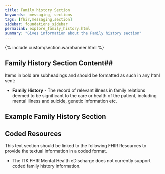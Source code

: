 ```yaml
---
title: Family history Section
keywords:  messaging, sections
tags: [fhir,messaging,section]
sidebar: foundations_sidebar
permalink: explore_family_history.html
summary: "Gives information about the Family history section"
---
```


{% include custom/section.warnbanner.html %}

## Family History Section Content##
Items in bold are subheadings and should be formatted as such in any html sent:

- **Family History** - The record of relevant illness in family relations deemed to be significant to the care or health of the patient, including mental
illness and suicide, genetic information etc.


##  Example Family History Section ##

<script src="https://gist.github.com/IOPS-DEV/3043b183416ff3b3b9965ae11ba09182.js"></script>

## Coded Resources ##

This text section should be linked to the following FHIR Resources to provide the textual information in a coded format.

- The ITK FHIR Mental Health eDischarge does not currently support coded family history information.






